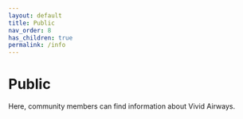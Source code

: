 ```yaml
---
layout: default
title: Public
nav_order: 8
has_children: true
permalink: /info 
---
```



# Public
Here, community members can find information about Vivid Airways.
 
